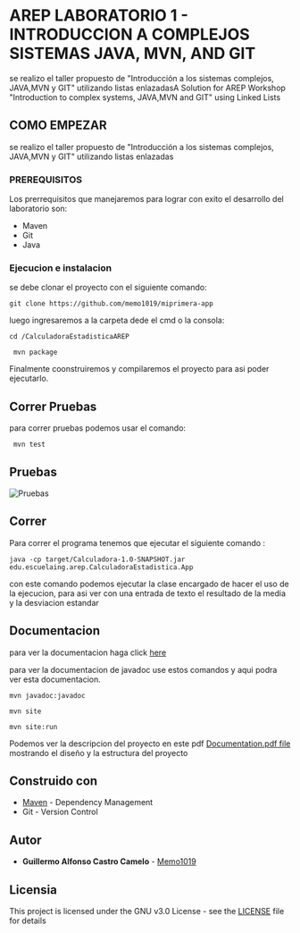 # AREP LABORATORIO 1 - INTRODUCCION A COMPLEJOS SISTEMAS JAVA, MVN, AND GIT 

se realizo el taller propuesto de "Introducción a los sistemas complejos, JAVA,MVN y GIT" utilizando listas enlazadasA Solution for AREP Workshop "Introduction to complex systems, JAVA,MVN and GIT" using Linked Lists

## COMO EMPEZAR

se realizo el taller propuesto de "Introducción a los sistemas complejos, JAVA,MVN y GIT" utilizando listas enlazadas

### PREREQUISITOS

Los prerrequisitos que manejaremos para lograr con exito el desarrollo del laboratorio son:
- Maven
- Git  
- Java

### Ejecucion e instalacion
se debe clonar el proyecto con el siguiente comando:

```
git clone https://github.com/memo1019/miprimera-app
```
luego ingresaremos a la carpeta dede el cmd o la consola:
```
cd /CalculadoraEstadisticaAREP
```
```
 mvn package
```
Finalmente coonstruiremos y compilaremos el proyecto para asi poder ejecutarlo.

## Correr Pruebas

para correr pruebas podemos usar el comando:

```
 mvn test
```
## Pruebas 

![Pruebas](/img/testcov.jpg)

## Correr

Para correr el programa tenemos que ejecutar el siguiente comando :

```
java -cp target/Calculadora-1.0-SNAPSHOT.jar edu.escuelaing.arep.CalculadoraEstadistica.App
```
con este comando podemos ejecutar la clase encargado de hacer el uso de la ejecucion, para asi ver con una entrada de texto el resultado de la media y la desviacion estandar

## Documentacion
para ver la documentacion haga click [here](https://memo1019.github.io/miprimera-app/)

para ver la documentacion de javadoc use estos comandos y aqui podra ver esta documentacion.
```
mvn javadoc:javadoc
```
```
mvn site
```
```
mvn site:run
```

Podemos ver la descripcion del proyecto en este pdf [Documentation.pdf file](/site/resources/lab1.pdf) mostrando el diseño y la estructura del proyecto

## Construido con

* [Maven](https://maven.apache.org/) - Dependency Management
* Git - Version Control  

## Autor

* **Guillermo Alfonso Castro Camelo** - [Memo1019](https://github.com/memo1019)

## Licensia

This project is licensed under the GNU v3.0 License - see the [LICENSE](LICENSE.txt) file for details

